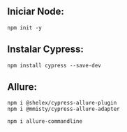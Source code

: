 ## Iniciar Node:

```
npm init -y
```

## Instalar Cypress:

```
npm install cypress --save-dev
```

## Allure:

```
npm i @shelex/cypress-allure-plugin
npm i @mmisty/cypress-allure-adapter
```

```
npm i allure-commandline
```